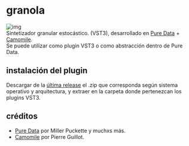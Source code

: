 # granola
![img]([https://raw.githubusercontent.com/martindylan/martindylan.github.io/master/static/media/granola.dd8019862a39fc378f7e.png])  
Sintetizador granular estocástico. (VST3), desarrollado en [Pure Data](https://github.com/pure-data/pure-data) + [Camomile](https://github.com/pierreguillot/Camomile).  
Se puede utilizar como plugin VST3 o como abstracción dentro de Pure Data.

## instalación del plugin
Descargar de la [última release](https://github.com/martindylan/granola/releases/latest) el .zip que corresponda según sistema operativo y arquitectura, y extraer en la carpeta donde pertenezcan los plugins VST3.

## créditos
- [Pure Data](https://github.com/pure-data/pure-data) por Miller Puckette y muchxs más.
- [Camomile](https://github.com/pierreguillot/Camomile) por Pierre Guillot.
